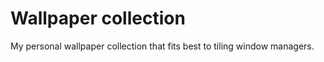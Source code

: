 # Wallpaper collection

My personal wallpaper collection that fits best to tiling window managers.


